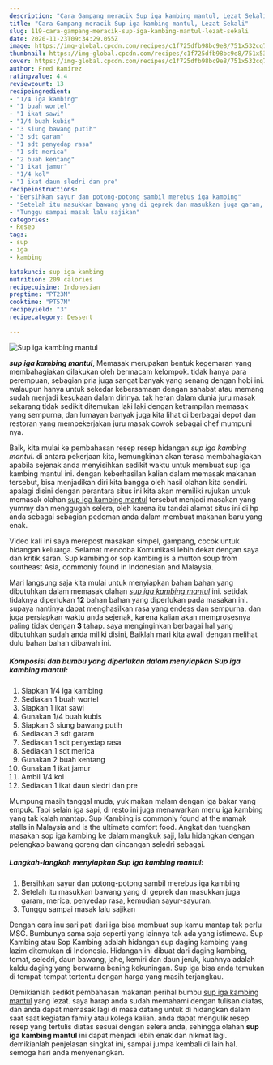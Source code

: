 ```yaml
---
description: "Cara Gampang meracik Sup iga kambing mantul, Lezat Sekali"
title: "Cara Gampang meracik Sup iga kambing mantul, Lezat Sekali"
slug: 119-cara-gampang-meracik-sup-iga-kambing-mantul-lezat-sekali
date: 2020-11-23T09:34:29.055Z
image: https://img-global.cpcdn.com/recipes/c1f725dfb98bc9e8/751x532cq70/sup-iga-kambing-mantul-foto-resep-utama.jpg
thumbnail: https://img-global.cpcdn.com/recipes/c1f725dfb98bc9e8/751x532cq70/sup-iga-kambing-mantul-foto-resep-utama.jpg
cover: https://img-global.cpcdn.com/recipes/c1f725dfb98bc9e8/751x532cq70/sup-iga-kambing-mantul-foto-resep-utama.jpg
author: Fred Ramirez
ratingvalue: 4.4
reviewcount: 13
recipeingredient:
- "1/4 iga kambing"
- "1 buah wortel"
- "1 ikat sawi"
- "1/4 buah kubis"
- "3 siung bawang putih"
- "3 sdt garam"
- "1 sdt penyedap rasa"
- "1 sdt merica"
- "2 buah kentang"
- "1 ikat jamur"
- "1/4 kol"
- "1 ikat daun sledri dan pre"
recipeinstructions:
- "Bersihkan sayur dan potong-potong sambil merebus iga kambing"
- "Setelah itu masukkan bawang yang di geprek dan masukkan juga garam, merica, penyedap rasa, kemudian sayur-sayuran."
- "Tunggu sampai masak lalu sajikan"
categories:
- Resep
tags:
- sup
- iga
- kambing

katakunci: sup iga kambing 
nutrition: 209 calories
recipecuisine: Indonesian
preptime: "PT23M"
cooktime: "PT57M"
recipeyield: "3"
recipecategory: Dessert

---
```



![Sup iga kambing mantul](https://img-global.cpcdn.com/recipes/c1f725dfb98bc9e8/751x532cq70/sup-iga-kambing-mantul-foto-resep-utama.jpg)

<b><i>sup iga kambing mantul</i></b>, Memasak merupakan bentuk kegemaran yang membahagiakan dilakukan oleh bermacam kelompok. tidak hanya para perempuan, sebagian pria juga sangat banyak yang senang dengan hobi ini. walaupun hanya untuk sekedar kebersamaan dengan sahabat atau memang sudah menjadi kesukaan dalam dirinya. tak heran dalam dunia juru masak sekarang tidak sedikit ditemukan laki laki dengan ketrampilan memasak yang sempurna, dan lumayan banyak juga kita lihat di berbagai depot dan restoran yang mempekerjakan juru masak cowok sebagai chef mumpuni nya.

Baik, kita mulai ke pembahasan resep resep hidangan <i>sup iga kambing mantul</i>. di antara pekerjaan kita, kemungkinan akan terasa membahagiakan apabila sejenak anda menyisihkan sedikit waktu untuk membuat sup iga kambing mantul ini. dengan keberhasilan kalian dalam memasak makanan tersebut, bisa menjadikan diri kita bangga oleh hasil olahan kita sendiri. apalagi disini dengan perantara situs ini kita akan memiliki rujukan untuk memasak olahan <u>sup iga kambing mantul</u> tersebut menjadi masakan yang yummy dan menggugah selera, oleh karena itu tandai alamat situs ini di hp anda sebagai sebagian pedoman anda dalam membuat makanan baru yang enak.

Video kali ini saya merepost masakan simpel, gampang, cocok untuk hidangan keluarga. Selamat mencoba Komunikasi lebih dekat dengan saya dan kritik saran. Sup kambing or sop kambing is a mutton soup from southeast Asia, commonly found in Indonesian and Malaysia.


Mari langsung saja kita mulai untuk menyiapkan bahan bahan yang dibutuhkan dalam memasak olahan <u><i>sup iga kambing mantul</i></u> ini. setidak tidaknya diperlukan <b>12</b> bahan bahan yang diperlukan pada masakan ini. supaya nantinya dapat menghasilkan rasa yang endess dan sempurna. dan juga persiapkan waktu anda sejenak, karena kalian akan memprosesnya paling tidak dengan <b>3</b> tahap. saya menginginkan berbagai hal yang dibutuhkan sudah anda miliki disini, Baiklah mari kita awali dengan melihat dulu bahan bahan dibawah ini.

<!--inarticleads1-->

##### Komposisi dan bumbu yang diperlukan dalam menyiapkan Sup iga kambing mantul:

1. Siapkan 1/4 iga kambing
1. Sediakan 1 buah wortel
1. Siapkan 1 ikat sawi
1. Gunakan 1/4 buah kubis
1. Siapkan 3 siung bawang putih
1. Sediakan 3 sdt garam
1. Sediakan 1 sdt penyedap rasa
1. Sediakan 1 sdt merica
1. Gunakan 2 buah kentang
1. Gunakan 1 ikat jamur
1. Ambil 1/4 kol
1. Sediakan 1 ikat daun sledri dan pre


Mumpung masih tanggal muda, yuk makan malam dengan iga bakar yang empuk. Tapi selain iga sapi, di resto ini juga menawarkan menu iga kambing yang tak kalah mantap. Sup Kambing is commonly found at the mamak stalls in Malaysia and is the ultimate comfort food. Angkat dan tuangkan masakan sop iga kambing ke dalam mangkuk saji, lalu hidangkan dengan pelengkap bawang goreng dan cincangan seledri sebagai. 

<!--inarticleads2-->

##### Langkah-langkah menyiapkan Sup iga kambing mantul:

1. Bersihkan sayur dan potong-potong sambil merebus iga kambing
1. Setelah itu masukkan bawang yang di geprek dan masukkan juga garam, merica, penyedap rasa, kemudian sayur-sayuran.
1. Tunggu sampai masak lalu sajikan


Dengan cara inu sari pati dari iga bisa membuat sup kamu mantap tak perlu MSG. Bumbunya sama saja seperti yang lainnya tak ada yang istimewa. Sup Kambing atau Sop Kambing adalah hidangan sup daging kambing yang lazim ditemukan di Indonesia. Hidangan ini dibuat dari daging kambing, tomat, seledri, daun bawang, jahe, kemiri dan daun jeruk, kuahnya adalah kaldu daging yang berwarna bening kekuningan. Sup iga bisa anda temukan di tempat-tempat tertentu dengan harga yang masih terjangkau. 

Demikianlah sedikit pembahasan makanan perihal bumbu <u>sup iga kambing mantul</u> yang lezat. saya harap anda sudah memahami dengan tulisan diatas, dan anda dapat memasak lagi di masa datang untuk di hidangkan dalam saat saat kegiatan family atau kolega kalian. anda dapat mengulik resep resep yang tertulis diatas sesuai dengan selera anda, sehingga olahan <b>sup iga kambing mantul</b> ini dapat menjadi lebih enak dan nikmat lagi. demikianlah penjelasan singkat ini, sampai jumpa kembali di lain hal. semoga hari anda menyenangkan.
